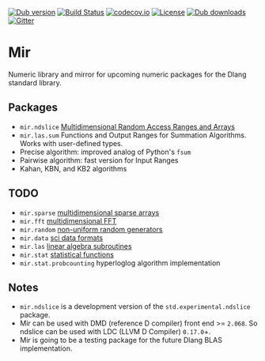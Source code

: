 [![Dub version](https://img.shields.io/dub/v/mir.svg)](http://code.dlang.org/packages/mir)
[![Build Status](https://travis-ci.org/DlangScience/mir.svg?branch=master)](https://travis-ci.org/DlangScience/mir)
[![codecov.io](https://codecov.io/github/DlangScience/mir/coverage.svg?branch=master)](https://codecov.io/github/DlangScience/mir?branch=master)
[![License](https://img.shields.io/dub/l/mir.svg)](http://code.dlang.org/packages/mir)
[![Dub downloads](https://img.shields.io/dub/dt/mir.svg)](http://code.dlang.org/packages/mir)
[![Gitter](https://img.shields.io/gitter/room/DlangScience/public.svg)](https://gitter.im/DlangScience/public)

Mir
======
Numeric library and mirror for upcoming numeric packages for the Dlang standard library.

## Packages
 - `mir.ndslice` [Multidimensional Random Access Ranges and Arrays](http://dlang.org/phobos-prerelease/std_experimental_ndslice.html)
 - `mir.las.sum` Functions and Output Ranges for Summation Algorithms. Works with user-defined types.
  - Precise algorithm: improved analog of Python's `fsum`
  - Pairwise algorithm: fast version for Input Ranges
  - Kahan, KBN, and KB2 algorithms

## TODO
 - `mir.sparse` [multidimensional sparse arrays](https://github.com/DlangScience/mir/issues/43)
 - `mir.fft` [multidimensional FFT](https://github.com/DlangScience/mir/issues/45)
 - `mir.random` [non-uniform random generators](https://github.com/DlangScience/mir/issues/46)
 - `mir.data` [sci data formats](https://github.com/DlangScience/mir/issues/47)
 - `mir.las` [linear algebra subroutines](https://github.com/DlangScience/mir/issues/48)
 - `mir.stat` [statistical functions](https://github.com/DlangScience/mir/issues/49)
  - `mir.stat.probcounting` hyperloglog algorithm implementation


## Notes
- `mir.ndslice` is a development version of the `std.experimental.ndslice` package.
- Mir can be used with DMD (reference D compiler) front end >= `2.068`. So ndslice can be used with LDC (LLVM D Compiler) `0.17.0`+.
- Mir is going to be a testing package for the future Dlang BLAS implementation.
